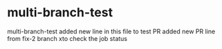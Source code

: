 # multi-branch-test
multi-branch-test
added new line in this file to test PR
added new PR line from fix-2 branch
xto check the job status
